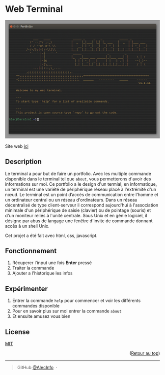 <a name="readme-top"></a>

<h1> Web Terminal </h1>

![ex image](https://github.com/AlecInfo/Terminal/blob/main/screen.png)

Site web [ici](https://alecinfo.github.io/Terminal/)

## Description

Le terminal a pour but de faire un portfolio.
Avec les multiple commande disponible dans le terminal tel que `about`, vous permetterons d'avoir des informations sur moi.
Ce portfolio a le design d'un termial, en informatique, un terminal est une variété de périphérique réseau placé à l'extrémité d'un nœud. Le terminal est un point d’accès de communication entre l'homme et un ordinateur central ou un réseau d'ordinateurs. Dans un réseau décentralisé de type client-serveur il correspond aujourd'hui à l'association minimale d'un périphérique de saisie (clavier) ou de pointage (souris) et d'un moniteur reliés à l'unité centrale.
Sous Unix et en génie logiciel, il désigne par abus de langage une fenêtre d'invite de commande donnant accès à un shell Unix.

Cet projet a été fait avec html, css, javascript.

## Fonctionnement

1. Récuperer l'input une fois **Enter** pressé 
2. Traiter la commande
3. Ajouter a l'historique les infos

## Expérimenter

1. Entrer la commande `help` pour commencer et voir les différents commandes disponible
2. Pour en savoir plus sur moi entrer la commande `about` 
3. Et ensuite amusez vous bien

## License

[MIT](https://github.com/AlecInfo/Terminal/blob/main/LICENSE)

<p align="right">(<a href="#readme-top">Retour au top</a>)</p>

---

> GitHub [@AlecInfo](https://github.com/AlecInfo) &nbsp;&middot;&nbsp;
